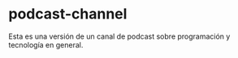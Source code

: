 # podcast-channel
Esta es una versión de un canal de podcast sobre programación y tecnología en general.

